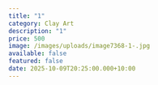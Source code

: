 ```yaml
---
title: "1"
category: Clay Art
description: "1"
price: 500
image: /images/uploads/image7368-1-.jpg
available: false
featured: false
date: 2025-10-09T20:25:00.000+10:00
---
```

